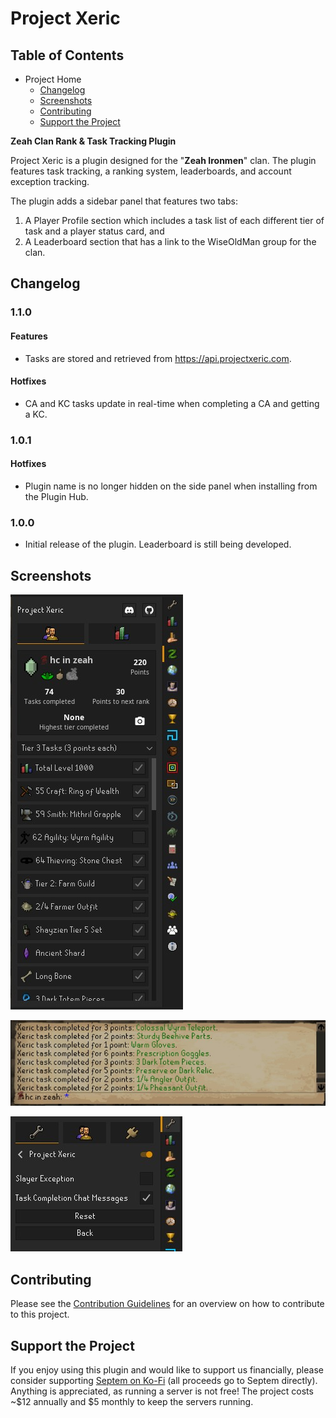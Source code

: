 # Project Xeric

## Table of Contents

- Project Home
  - [Changelog](#changelog)
  - [Screenshots](#screenshots)
  - [Contributing](#contributing)
  - [Support the Project](#support-the-project)

**Zeah Clan Rank & Task Tracking Plugin**

Project Xeric is a plugin designed for the "**Zeah Ironmen**" clan. The plugin features task tracking, a ranking system, leaderboards, and account exception tracking.

The plugin adds a sidebar panel that features two tabs:

1. A Player Profile section which includes a task list of each different tier of task and a player status card, and
2. A Leaderboard section that has a link to the WiseOldMan group for the clan.

## Changelog

### 1.1.0

#### Features

- Tasks are stored and retrieved from https://api.projectxeric.com.

#### Hotfixes

- CA and KC tasks update in real-time when completing a CA and getting a KC.

### 1.0.1

#### Hotfixes

- Plugin name is no longer hidden on the side panel when installing from the Plugin Hub.

### 1.0.0

- Initial release of the plugin. Leaderboard is still being developed.

## Screenshots

![Shows the side panel created by the Project Xeric plugin.](/docs/example_01.jpg "Player Profile Side Panel")

![Shows chat messages received upon completing Xeric tasks.](/docs/example_02.jpg "Task Completion Chat Messages")

![Shows the Slayer Exception configuration option and other plugin settings.](/docs/example_03.jpg "Plugin Configuration Options")

## Contributing

Please see the [Contribution Guidelines](/docs/CONTRIBUTING.md) for an overview on how to contribute to this project.

## Support the Project

If you enjoy using this plugin and would like to support us financially, please consider supporting [Septem on Ko-Fi](https://Ko-fi.com/Septem) (all proceeds go to Septem directly). Anything is appreciated, as running a server is not free! The project costs ~$12 annually and $5 monthly to keep the servers running.
